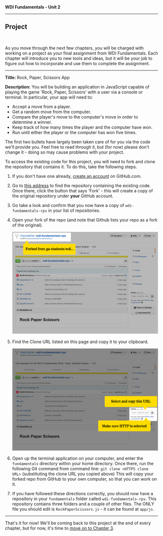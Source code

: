 **WDI Fundamentals - Unit 2**

---

## Project
<br>

As you move through the next few chapters, you will be charged with working on a project as your final assignment from WDI Fundamentals. Each chapter will introduce you to new tools and ideas, but it will be your job to figure out how to incorporate and use them to complete the assignment.

- - -

**Title:** Rock, Paper, Scissors App

**Description:** You will be building an application in JavaScript capable of playing the game 'Rock, Paper, Scissors' with a user via a console or terminal. In particular, your app will need to:
* Accept a move from a player.
* Get a random move from the computer.
* Compare the player's move to the computer's move in order to determine a winner.
* Keep track of how many times the player and the computer have won.
* Run until either the player or the computer has won five times.

The first two bullets have largely been taken care of for you via the code we'll provide you. Feel free to read through it, but (for now) please don't change it - doing so may cause problems with your project.

To access the existing code for this project, you will need to fork and clone the repository that contains it. To do this, take the following steps.

1. If you don't have one already, [create an account](07_exercise.md) on GitHub.com.

2. Go to [this address](https://github.com/ga-students/wdi-fundamentals-rps) to find the repository containing the existing code. Once there, click the button that says 'Fork' - this will create a copy of the original repository under **your** GitHub account.

3. Go take a look and confirm that you now have a copy of `wdi-fundamentals-rps` in your list of repositories.

4. Open your fork of the repo (and note that Github lists your repo as a fork of the original).

	![Image showing "forked from ga-students/wdi-fundamentals-rps"](../assets/chapter2/clone_ga-students.png)

5. Find the Clone URL listed on this page and copy it to your clipboard.

	![Image showing "clone HTTP address"](../assets/chapter2/clone_http.png)

6. Open up the terminal application on your computer, and enter the `fundamentals` directory within your home directory. Once there, run the following Git command from command line:
`git clone <HTTPS clone URL>` (substituting the clone URL you copied above)
This will copy your forked repo from GitHub to your own computer, so that you can work on it.

7. If you have followed these directions correctly, you should now have a repository in your `fundamentals` folder called `wdi-fundamentals-rps`. This repository contains three folders and a couple of other files.  The ONLY file you should edit is `RockPaperScissors.js` - it can be found at `app/js`.

---

That's it for now! We'll be coming back to this project at the end of every chapter, but for now, it's time to [move on to Chapter 3](../03_chapter/README.md).


